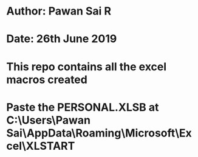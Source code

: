 # Author: Pawan Sai R
# Date: 26th June 2019

# This repo contains all the excel macros created

# Paste the PERSONAL.XLSB at C:\Users\Pawan Sai\AppData\Roaming\Microsoft\Excel\XLSTART






